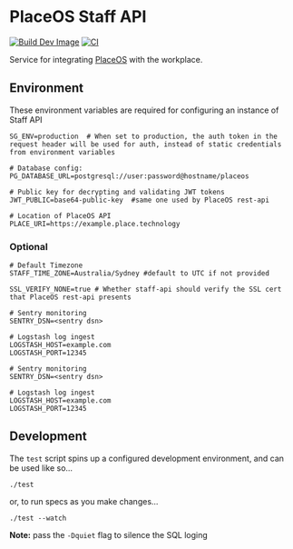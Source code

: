 # PlaceOS Staff API

[![Build Dev Image](https://github.com/PlaceOS/staff-api/actions/workflows/build-dev-image.yml/badge.svg)](https://github.com/PlaceOS/staff-api/actions/workflows/build-dev-image.yml)
[![CI](https://github.com/PlaceOS/staff-api/actions/workflows/ci.yml/badge.svg)](https://github.com/PlaceOS/staff-api/actions/workflows/ci.yml)

Service for integrating [PlaceOS](https://placeos.com/) with the workplace.

## Environment

These environment variables are required for configuring an instance of Staff API

```console
SG_ENV=production  # When set to production, the auth token in the request header will be used for auth, instead of static credentials from environment variables

# Database config:
PG_DATABASE_URL=postgresql://user:password@hostname/placeos

# Public key for decrypting and validating JWT tokens
JWT_PUBLIC=base64-public-key  #same one used by PlaceOS rest-api

# Location of PlaceOS API
PLACE_URI=https://example.place.technology
```

### Optional

```console
# Default Timezone
STAFF_TIME_ZONE=Australia/Sydney #default to UTC if not provided

SSL_VERIFY_NONE=true # Whether staff-api should verify the SSL cert that PlaceOS rest-api presents

# Sentry monitoring
SENTRY_DSN=<sentry dsn>

# Logstash log ingest
LOGSTASH_HOST=example.com
LOGSTASH_PORT=12345

# Sentry monitoring
SENTRY_DSN=<sentry dsn>

# Logstash log ingest
LOGSTASH_HOST=example.com
LOGSTASH_PORT=12345
```

## Development

The `test` script spins up a configured development environment, and can be used like so...

```console
./test
```

or, to run specs as you make changes...

```console
./test --watch
```

**Note:** pass the `-Dquiet` flag to silence the SQL loging
